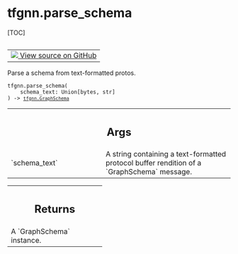 # tfgnn.parse_schema

[TOC]

<!-- Insert buttons and diff -->

<table class="tfo-notebook-buttons tfo-api nocontent" align="left">
<td>
  <a target="_blank" href="https://github.com/tensorflow/gnn/tree/master/tensorflow_gnn/graph/schema_utils.py#L28-L38">
    <img src="https://www.tensorflow.org/images/GitHub-Mark-32px.png" />
    View source on GitHub
  </a>
</td>
</table>

Parse a schema from text-formatted protos.

<pre class="devsite-click-to-copy prettyprint lang-py tfo-signature-link">
<code>tfgnn.parse_schema(
    schema_text: Union[bytes, str]
) -> <a href="../tfgnn/GraphSchema.md"><code>tfgnn.GraphSchema</code></a>
</code></pre>

<!-- Placeholder for "Used in" -->


<!-- Tabular view -->
 <table class="responsive fixed orange">
<colgroup><col width="214px"><col></colgroup>
<tr><th colspan="2"><h2 class="add-link">Args</h2></th></tr>

<tr>
<td>
`schema_text`<a id="schema_text"></a>
</td>
<td>
A string containing a text-formatted protocol buffer rendition
of a `GraphSchema` message.
</td>
</tr>
</table>

<!-- Tabular view -->
 <table class="responsive fixed orange">
<colgroup><col width="214px"><col></colgroup>
<tr><th colspan="2"><h2 class="add-link">Returns</h2></th></tr>
<tr class="alt">
<td colspan="2">
A `GraphSchema` instance.
</td>
</tr>

</table>

